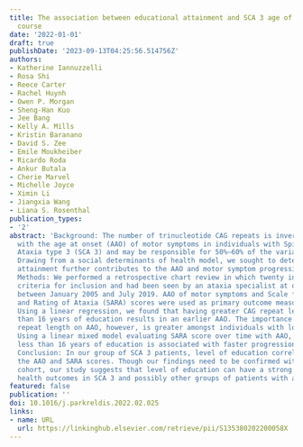 ```yaml
---
title: The association between educational attainment and SCA 3 age of onset and disease
  course
date: '2022-01-01'
draft: true
publishDate: '2023-09-13T04:25:56.514756Z'
authors:
- Katherine Iannuzzelli
- Rosa Shi
- Reece Carter
- Rachel Huynh
- Owen P. Morgan
- Sheng-Han Kuo
- Jee Bang
- Kelly A. Mills
- Kristin Baranano
- David S. Zee
- Emile Moukheiber
- Ricardo Roda
- Ankur Butala
- Cherie Marvel
- Michelle Joyce
- Ximin Li
- Jiangxia Wang
- Liana S. Rosenthal
publication_types:
- '2'
abstract: 'Background: The number of trinucleotide CAG repeats is inversely correlated
  with the age at onset (AAO) of motor symptoms in individuals with Spinocerebellar
  Ataxia type 3 (SCA 3) and may be responsible for 50%–60% of the variability in AAO.
  Drawing from a social determinants of health model, we sought to determine if educational
  attainment further contributes to the AAO and motor symptom progression of SCA 3.
  Methods: We performed a retrospective chart review in which twenty individuals met
  criteria for inclusion and had been seen by an ataxia specialist at our hospital
  between January 2005 and July 2019. AAO of motor symptoms and Scale for Assessment
  and Rating of Ataxia (SARA) scores were used as primary outcome measures. Results:
  Using a linear regression, we found that having greater CAG repeat length and greater
  than 16 years of education results in an earlier AAO. The importance of the CAG
  repeat length on AAO, however, is greater amongst individuals with lower education.
  Using a linear mixed model evaluating SARA score over time with AAO, we found that
  less than 16 years of education is associated with faster progression of the disease.
  Conclusion: In our group of SCA 3 patients, level of education correlated with both
  the AAO and SARA scores. Though our findings need to be confirmed with a larger
  cohort, our study suggests that level of education can have a strong influence on
  health outcomes in SCA 3 and possibly other groups of patients with ataxia.'
featured: false
publication: ''
doi: 10.1016/j.parkreldis.2022.02.025
links:
- name: URL
  url: https://linkinghub.elsevier.com/retrieve/pii/S135380202200058X
---
```


